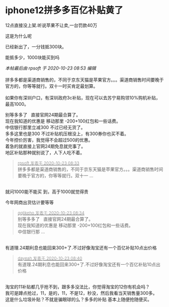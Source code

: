 # iphone12拼多多百亿补贴黄了


12点直接没上架.听说苹果不让卖,一台罚款40万

这是为什么呢

已经新出了，一分钱抵300块。<img id="aimg_R2sBp" onclick="zoom(this, this.src, 0, 0, 0)" class="zoom" src="https://cdn.jsdelivr.net/gh/hishis/forum-master/public/images/patch.gif" onmouseover="img_onmouseoverfunc(this)" onload="thumbImg(this)" border="0" alt="" />

能抵多少，1000块能买到吗

<i class="pstatus"> 本帖最后由 rpsoft 于 2020-10-23 08:53 编辑 </i><br />
<br />
拼多多都是渠道商销售的，不同于京东天猫是苹果官方。。。渠道商销售时间要晚于官方的，你等等就行。双十一时买肯定最划算。<br />
<br />
如果你有深圳户口，有深圳政府3c补贴，现在可以去苏宁易购领10%购机补贴，最高1000。

别等多多了&nbsp; &nbsp;直接官网24期最合算了。<br />
现在我知道的优惠是 移动那里 -200+100红包和一些话费。<br />
中信银行那里立减300 不过已经无货了。<br />
多多这里也是300 不过补贴机压根没上，有300券你也买不着。<br />
今年控价厉害，我觉得不会超过500的优惠。<br />
着急的就直接上官网24期免息就完事了。<br />
地区补贴那种就别说了，人下人吃不着。<img src="static/image/smiley/default/lol.gif" smilieid="12" border="0" alt="" />

<div class="quote"><blockquote><font size="2"><a href="https://www.hostloc.com/forum.php?mod=redirect&amp;goto=findpost&amp;pid=9339250&amp;ptid=757456" target="_blank"><font color="#999999">rpsoft 发表于 2020-10-23 08:33</font></a></font><br />
拼多多都是渠道商销售的，不同于京东天猫是苹果官方。。。渠道商销售时间要晚于官方的，你等等就行。双十一 ...</blockquote></div><br />
就问1000能不能买 到，高于1000就觉得贵

今年网商出货估计要等等

<div class="quote"><blockquote><font size="2"><a href="https://www.hostloc.com/forum.php?mod=redirect&amp;goto=findpost&amp;pid=9339253&amp;ptid=757456" target="_blank"><font color="#999999">qqlikeho 发表于 2020-10-23 08:34</font></a></font><br />
别等多多了&nbsp; &nbsp;直接官网24期最合算了。<br />
现在我知道的优惠是 移动那里 -200+100红包和一些话费。<br />
中信银行那 ...</blockquote></div><br />
有道理.24期利息也能回来300+了.不过好像淘宝还有一个百亿补贴10点出价格

<div class="quote"><blockquote><font size="2"><a href="https://www.hostloc.com/forum.php?mod=redirect&amp;goto=findpost&amp;pid=9339275&amp;ptid=757456" target="_blank"><font color="#999999">dayeah 发表于 2020-10-23 08:40</font></a></font><br />
有道理.24期利息也能回来300+了.不过好像淘宝还有一个百亿补贴10点出价格</blockquote></div><br />
淘宝的11补贴都几乎抢不到，跟多多没法比，你觉得淘宝的12你有机会吗？<br />
我可是蹲点抢过，11，是的，11，不是12，秒没，然后我看当天销售量300多。<br />
这是什么垃圾补贴？不就是骗眼球的么？多多的补贴 基本上随便抢随便买。
